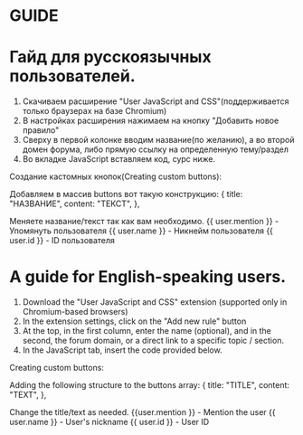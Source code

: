 # GUIDE

# Гайд для русскоязычных пользователей.
1. Скачиваем расширение "User JavaScript and CSS"(поддерживается только браузерах на базе Chromium)
2. В настройках расширения нажимаем на кнопку "Добавить новое правило"
3. Сверху в первой колонке вводим название(по желанию), а во второй домен форума, либо прямую ссылку на определенную тему/раздел
4. Во вкладке JavaScript вставляем код, сурс ниже.

Создание кастомных кнопок(Creating custom buttons):

Добавляем в массив buttons вот такую конструкцию:
{
title: "НАЗВАНИЕ",
content: "ТЕКСТ",
},

Меняете название/текст так как вам необходимо.
{{ user.mention }} - Упомянуть пользователя
{{ user.name }} - Никнейм пользователя
{{ user.id }} - ID пользователя

# A guide for English-speaking users.
1. Download the "User JavaScript and CSS" extension (supported only in Chromium-based browsers)
2. In the extension settings, click on the "Add new rule" button
3. At the top, in the first column, enter the name (optional), and in the second, the forum domain, or a direct link to a specific topic / section.
4. In the JavaScript tab, insert the code provided below.

Creating custom buttons:

Adding the following structure to the buttons array:
{
title: "TITLE",
content: "TEXT",
},

Change the title/text as needed.
{{user.mention }} - Mention the user
{{ user.name }} - User's nickname
{{ user.id }} - User ID
